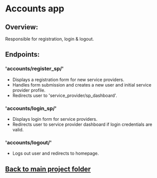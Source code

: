 # Accounts app

## Overview:
Responsible for registration, login & logout.

## Endpoints:
### 'accounts/register_sp/'
- Displays a registration form for new service providers.
- Handles form submission and creates a new user and initial service provider profile.
- Redirects user to 'service_provider/sp_dashboard'.

### 'accounts/login_sp/'
- Displays login form for service providers.
- Redirects user to service provider dashboard if login credentials are valid.

### 'accounts/logout/'
- Logs out user and redirects to homepage.

## [Back to main project folder](../../)
